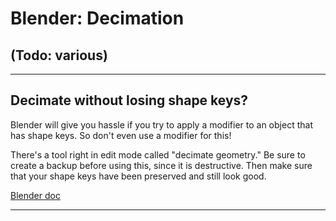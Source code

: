 # Blender: Decimation

## (Todo: various)

---

## Decimate without losing shape keys?

Blender will give you hassle if you try to apply a modifier to an object that has shape keys. So don't even use a modifier for this!

There's a tool right in edit mode called "decimate geometry." Be sure to create a backup before using this, since it is destructive. Then make sure that your shape keys have been preserved and still look good.

[Blender doc](https://docs.blender.org/manual/en/latest/modeling/meshes/editing/mesh/cleanup.html#decimate-geometry)

---